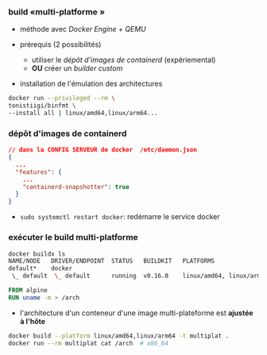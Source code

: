 ### build &#171;multi-platforme &#187;

* méthode avec *Docker Engine + QEMU*

* prérequis (2 possibilités)
  +  utiliser le *dépôt d'images de containerd* (expériemental)
  + **OU**  créer un *builder custom*

* installation de l'émulation des architectures
```bash
docker run --privileged --rm \
tonistiigi/binfmt \
--install all | linux/amd64,linux/arm64...
```

### dépôt d'images de containerd

```json
// dans la CONFIG SERVEUR de docker  /etc/daemon.json
{
  ...
  "features": {
    ...
    "containerd-snapshotter": true
  }
}
```
* `sudo systemctl restart docker`: redémarre le service docker

### exécuter le build multi-platforme

```bash
docker buildx ls
NAME/NODE   DRIVER/ENDPOINT  STATUS   BUILDKIT   PLATFORMS
default*    docker
 \_ default  \_ default      running  v0.16.0    linux/amd64, linux/arm64
```

```Dockerfile
FROM alpine
RUN uname -m > /arch
```

* l'architecture d'un conteneur d'une image multi-plateforme est **ajustée à l'hôte**

```bash
docker build --platform linux/amd64,linux/arm64 -t multiplat .
docker run --rm multiplat cat /arch  # x86_64
```
